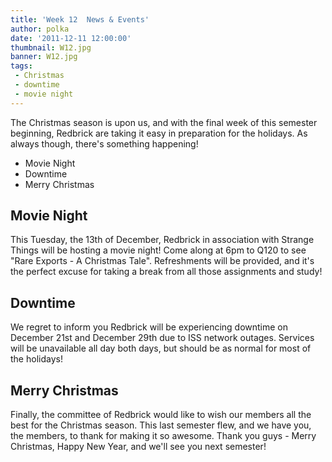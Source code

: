 ```yaml
---
title: 'Week 12  News & Events'
author: polka
date: '2011-12-11 12:00:00'
thumbnail: W12.jpg
banner: W12.jpg
tags:
 - Christmas
 - downtime
 - movie night
---
```

The Christmas season is upon us, and with the final week of this semester beginning, Redbrick are taking it easy in preparation for the holidays. As always though, there's something happening!

*   Movie Night
*   Downtime
*   Merry Christmas

<!-- more -->
## Movie Night

This Tuesday, the 13th of December, Redbrick in association with Strange Things will be hosting a movie night! Come along at 6pm to Q120 to see "Rare Exports - A Christmas Tale". Refreshments will be provided, and it's the perfect excuse for taking a break from all those assignments and study!

## Downtime

We regret to inform you Redbrick will be experiencing downtime on December 21st and December 29th due to ISS network outages. Services will be unavailable all day both days, but should be as normal for most of the holidays!

## Merry Christmas

Finally, the committee of Redbrick would like to wish our members all the best for the Christmas season. This last semester flew, and we have you, the members, to thank for making it so awesome. Thank you guys - Merry Christmas, Happy New Year, and we'll see you next semester!
